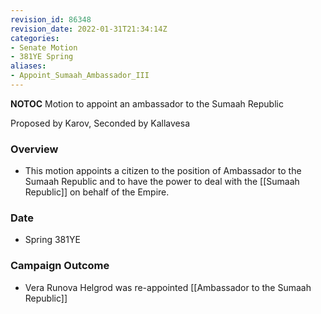 ```yaml
---
revision_id: 86348
revision_date: 2022-01-31T21:34:14Z
categories:
- Senate Motion
- 381YE Spring
aliases:
- Appoint_Sumaah_Ambassador_III
---
```



__NOTOC__
Motion to appoint an ambassador to the Sumaah Republic

Proposed by Karov, Seconded by Kallavesa
 
### Overview
* This motion appoints a citizen to the position of Ambassador to the Sumaah Republic and to have the power to deal with the [[Sumaah Republic]] on behalf of the Empire.

### Date
* Spring 381YE
 
### Campaign Outcome
* Vera Runova Helgrod was re-appointed [[Ambassador to the Sumaah Republic]]